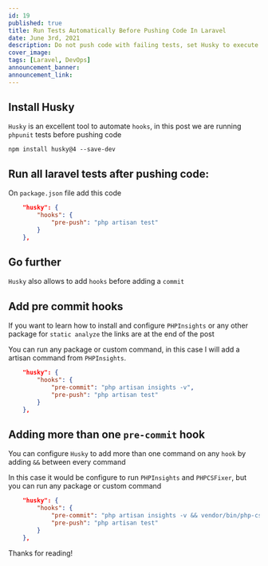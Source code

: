 ```yaml
---
id: 19
published: true
title: Run Tests Automatically Before Pushing Code In Laravel
date: June 3rd, 2021
description: Do not push code with failing tests, set Husky to execute test before pushing your code
cover_image:
tags: [Laravel, DevOps]
announcement_banner:
announcement_link:
---
```


## Install Husky

`Husky` is an excellent tool to automate `hooks`, in this post we are running `phpunit` tests before pushing code

```shell
npm install husky@4 --save-dev
```

## Run all laravel tests after pushing code:

On `package.json` file add this code

```json
    "husky": {
        "hooks": {
            "pre-push": "php artisan test"
        }
    },
```

## Go further

`Husky` also allows to add `hooks` before adding a `commit`

## Add pre commit hooks

If you want to learn how to install and configure `PHPInsights` or 
any other package for `static analyze` the links are at the end of the post

You can run any package or custom command, in this case I will add a artisan command from `PHPInsights`.


```json
    "husky": {
        "hooks": {
            "pre-commit": "php artisan insights -v",
            "pre-push": "php artisan test"
        }
    },
```

## Adding more than one `pre-commit` hook

You can configure `Husky` to add more than one command on any `hook` by adding `&&` between every command

In this case it would be configure to run `PHPInsights` and `PHPCSFixer`, but you can run any package or custom command

```json
    "husky": {
        "hooks": {
            "pre-commit": "php artisan insights -v && vendor/bin/php-cs-fixer fix",
            "pre-push": "php artisan test"
        }
    },
```

Thanks for reading!